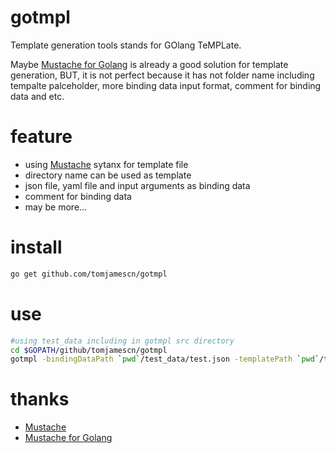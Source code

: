 # gotmpl
Template generation tools stands for GOlang TeMPLate.

Maybe [Mustache for Golang](https://github.com/cbroglie/mustache) is already a good solution for template generation, BUT, it is not perfect because it has not folder name including tempalte palceholder, more binding data input format, comment for binding data and etc.

# feature
- using [Mustache](https://mustache.github.io/) sytanx for template file
- directory name can be used as template
- json file, yaml file and input arguments as binding data
- comment for binding data
- may be more...

# install
```sh
go get github.com/tomjamescn/gotmpl
```

# use
```sh
#using test_data including in gotmpl src directory
cd $GOPATH/github/tomjamescn/gotmpl
gotmpl -bindingDataPath `pwd`/test_data/test.json -templatePath `pwd`/test_data -outputPath /tmp/gotmpl/output/test
```

# thanks
- [Mustache](https://mustache.github.io/)
- [Mustache for Golang](https://github.com/cbroglie/mustache)

